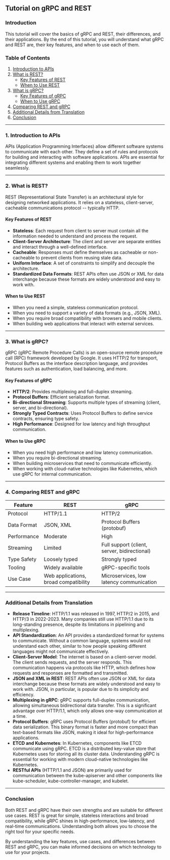 ## Tutorial on gRPC and REST

### Introduction
This tutorial will cover the basics of gRPC and REST, their differences, and their applications. By the end of this tutorial, you will understand what gRPC and REST are, their key features, and when to use each of them.

### Table of Contents
1. [Introduction to APIs](#1-introduction-to-apis)
2. [What is REST?](#2-what-is-rest)
   - [Key Features of REST](#key-features-of-rest)
   - [When to Use REST](#when-to-use-rest)
3. [What is gRPC?](#3-what-is-grpc)
   - [Key Features of gRPC](#key-features-of-grpc)
   - [When to Use gRPC](#when-to-use-grpc)
4. [Comparing REST and gRPC](#4-comparing-rest-and-grpc)
5. [Additional Details from Translation](#additional-details-from-translation)
6. [Conclusion](#conclusion)

---

### 1. Introduction to APIs
APIs (Application Programming Interfaces) allow different software systems to communicate with each other. They define a set of rules and protocols for building and interacting with software applications. APIs are essential for integrating different systems and enabling them to work together seamlessly.

---

### 2. What is REST?
REST (Representational State Transfer) is an architectural style for designing networked applications. It relies on a stateless, client-server, cacheable communications protocol -- typically HTTP.

#### Key Features of REST
- **Stateless**: Each request from client to server must contain all the information needed to understand and process the request.
- **Client-Server Architecture**: The client and server are separate entities and interact through a well-defined interface.
- **Cacheable**: Responses must define themselves as cacheable or non-cacheable to prevent clients from reusing stale data.
- **Uniform Interface**: A set of constraints to simplify and decouple the architecture.
- **Standardized Data Formats**: REST APIs often use JSON or XML for data interchange because these formats are widely understood and easy to work with.

#### When to Use REST
- When you need a simple, stateless communication protocol.
- When you need to support a variety of data formats (e.g., JSON, XML).
- When you require broad compatibility with browsers and mobile clients.
- When building web applications that interact with external services.

---

### 3. What is gRPC?
gRPC (gRPC Remote Procedure Calls) is an open-source remote procedure call (RPC) framework developed by Google. It uses HTTP/2 for transport, Protocol Buffers as the interface description language, and provides features such as authentication, load balancing, and more.

#### Key Features of gRPC
- **HTTP/2**: Provides multiplexing and full-duplex streaming.
- **Protocol Buffers**: Efficient serialization format.
- **Bi-directional Streaming**: Supports multiple types of streaming (client, server, and bi-directional).
- **Strongly Typed Contracts**: Uses Protocol Buffers to define service contracts, ensuring type safety.
- **High Performance**: Designed for low latency and high throughput communication.

#### When to Use gRPC
- When you need high performance and low latency communication.
- When you require bi-directional streaming.
- When building microservices that need to communicate efficiently.
- When working with cloud-native technologies like Kubernetes, which use gRPC for internal communication.

---

### 4. Comparing REST and gRPC

| Feature                 | REST                          | gRPC                         |
|-------------------------|-------------------------------|------------------------------|
| Protocol                | HTTP/1.1                      | HTTP/2                       |
| Data Format             | JSON, XML                     | Protocol Buffers (protobuf)  |
| Performance             | Moderate                      | High                         |
| Streaming               | Limited                       | Full support (client, server, bidirectional) |
| Type Safety             | Loosely typed                 | Strongly typed               |
| Tooling                 | Widely available              | gRPC-specific tools          |
| Use Case                | Web applications, broad compatibility | Microservices, low latency communication |

---

### Additional Details from Translation

- **Release Timeline**: HTTP/1.1 was released in 1997, HTTP/2 in 2015, and HTTP/3 in 2022-2023. Many companies still use HTTP/1.1 due to its long-standing presence, despite its limitations in pipelining and multiplexing.
- **API Standardization**: An API provides a standardized format for systems to communicate. Without a common language, systems would not understand each other, similar to how people speaking different languages might not communicate effectively.
- **Client-Server Model**: The internet is based on a client-server model. The client sends requests, and the server responds. This communication happens via protocols like HTTP, which defines how requests and responses are formatted and transmitted.
- **JSON and XML in REST**: REST APIs often use JSON or XML for data interchange because these formats are widely understood and easy to work with. JSON, in particular, is popular due to its simplicity and efficiency.
- **Multiplexing in gRPC**: gRPC supports full-duplex communication, allowing simultaneous bidirectional data transfer. This is a significant advantage over HTTP/1.1, which only allows one-way communication at a time.
- **Protocol Buffers**: gRPC uses Protocol Buffers (protobuf) for efficient data serialization. This binary format is faster and more compact than text-based formats like JSON, making it ideal for high-performance applications.
- **ETCD and Kubernetes**: In Kubernetes, components like ETCD communicate using gRPC. ETCD is a distributed key-value store that Kubernetes uses for storing all its cluster data. Understanding gRPC is essential for working with modern cloud-native technologies like Kubernetes.
- **RESTful APIs** (HTTP/1.1 and JSON) are primarily used for communication between the kube-apiserver and other components like kube-scheduler, kube-controller-manager, and kubelet.
---

### Conclusion
Both REST and gRPC have their own strengths and are suitable for different use cases. REST is great for simple, stateless interactions and broad compatibility, while gRPC shines in high-performance, low-latency, and real-time communications. Understanding both allows you to choose the right tool for your specific needs.

By understanding the key features, use cases, and differences between REST and gRPC, you can make informed decisions on which technology to use for your projects.
